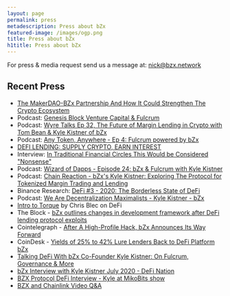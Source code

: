 ```yaml
---
layout: page
permalink: press
metadescription: Press about bZx
featured-image: /images/ogp.png
title: Press about bZx
h1title: Press about bZx
---
```


For press & media request send us a message at: nick@bzx.network

## Recent Press

- [The MakerDAO-BZx Partnership And How It Could Strengthen The Crypto Ecosystem](https://www.investinblockchain.com/makerdao-bzx-partnership/)
- Podcast: [Genesis Block Venture Capital & Fulcrum](https://www.youtube.com/watch?v=-hzNRAD5XMg)
- Podcast: [Wyre Talks Ep 32, The Future of Margin Lending in Crypto with Tom Bean & Kyle Kistner of bZx](https://wyre-talks.simplecast.com/episodes/f4d28cbc)
- Podcast: [Any Token, Anywhere - Ep 4: Fulcrum powered by bZx](https://www.youtube.com/watch?v=znWzR6dR5Hw)
- [DEFI LENDING: SUPPLY CRYPTO, EARN INTEREST](https://nuggetsnews.com.au/defi-lending-supply-crypto-earn-interest/)
- Interview: [In Traditional Financial Circles This Would be Considered "Nonsense"](https://thedefiant.substack.com/p/in-traditional-financial-circles)
- Podcast: [Wizard of Dapps - Episode 24: bZx & Fulcrum with Kyle Kistner](https://anchor.fm/wizardofdapps/episodes/Episode-24-bZx--Fulcrum-with-Kyle-Kristner-e8rage)
- Podcast: [Chain Reaction - bZx's Kyle Kistner: Exploring The Protocol for Tokenized Margin Trading and Lending](https://podcasts.apple.com/us/podcast/bzxs-kyle-kistner-exploring-protocol-for-tokenized/id1438148082?i=1000458022043)
- Binance Research: [DeFi #3 - 2020: The Borderless State of DeFi](https://research.binance.com/analysis/defi-3-2020-borderless-state-of-defi)
- Podcast: [We Are Decentralization Maximalists - Kyle Kistner - bZx](https://www.endofthechain.com/kyle-kistner-bzx/)
- [Intro to Torque](https://www.youtube.com/watch?v=mMSvn2uLc8A&feature=emb_logo) by Chris Blec on DeFi
- The Block - [bZx outlines changes in development framework after DeFi lending protocol exploits](https://www.theblockcrypto.com/post/58280/bzx-outlines-changes-in-development-framework-after-defi-lending-protocol-exploits)
- Cointelegraph - [After A High-Profile Hack, bZx Announces Its Way Forward](https://cointelegraph.com/news/after-a-high-profile-hack-bzx-announces-its-way-forward)
- CoinDesk - [Yields of 25% to 42% Lure Lenders Back to DeFi Platform bZx](https://www.coindesk.com/yields-of-25-to-42-lure-lenders-back-to-defi-platform-bzx)
- [Talking DeFi With bZx Co-Founder Kyle Kistner: On Fulcrum, Governance & More](https://blockonomi.com/talking-defi-bzx-cokyle-kistner/)
- [bZx Interview with Kyle Kistner July 2020 - DeFi Nation](https://www.youtube.com/watch?time_continue=1&v=Uav4d7jVRO8&feature=emb_logo)
- [BZX Protocol DeFi Interview - Kyle at MikoBits show](https://www.youtube.com/watch?v=5NVWpaWVVW8&fbclid=IwAR2dqHhURcKjM4Vl9wleH8hmzjaPtWVB0ufdwFBQ6dyAzJUN9zWG1u9xQGU)
- [BZX and Chainlink Video Q&A](https://youtu.be/wTiOmRp3AFc)
